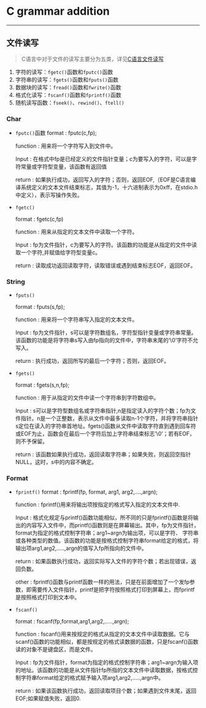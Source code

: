 # C grammar addition

***





## 文件读写

> C语言中对于文件的读写主要分为五类，详见[C语言文件读写](https://blog.csdn.net/qq_29769263/article/details/85329099?ops_request_misc=%257B%2522request%255Fid%2522%253A%2522164976767816780366593468%2522%252C%2522scm%2522%253A%252220140713.130102334..%2522%257D&request_id=164976767816780366593468&biz_id=0&utm_medium=distribute.pc_search_result.none-task-blog-2~all~top_positive~default-1-85329099.142^v7^article_score_rank,157^v4^control&utm_term=C%E8%AF%AD%E8%A8%80%E8%AF%BB%E5%86%99%E6%96%87%E4%BB%B6&spm=1018.2226.3001.4187)

1. 字符的读写：`fgetc()`函数和`fputc()`函数
2. 字符串的读写：`fgets()`函数和`fputs()`函数
3. 数据块的读写：`fread()`函数和`fwrite()`函数
4. 格式化读写：`fscanf()`函数和`fprintf()`函数
5. 随机读写函数：`fseek()`、`rewind()`、`ftell()`

### Char

* `fputc()`函数
  format : fputc(c,fp);

  function : 用来将一个字符写入到文件中。

  Input : 在格式中fp是已经定义的文件指针变量；c为要写入的字符，可以是字符常量或字符型变量，该函数有返回值

  return : 如果执行成功，返回写入的字符；否则，返回EOF,（EOF是C语言编译系统定义的文本文件结束标志，其值为-1，十六进制表示为0xff，在stdio.h中定义），表示写操作失败。

* `fgetc()`

  format : fgetc(c,fp)

  function : 用来从指定的文本文件中读取一个字符。

  Input : fp为文件指针，c为要写入的字符。该函数的功能是从指定的文件中读取一个字符,并赋值给字符型变量c。 

  return : 读取成功返回读取字符，读取错误或遇到结束标志EOF，返回EOF。

### String

* `fputs()`

  format : fputs(s,fp);

  function : 用来将一个字符串写入指定的文本文件。

  Input : fp为文件指针，s可以是字符数组名，字符型指针变量或字符串常量。该函数的功能是将字符串s写入由fp指向的文件中，字符串末尾的‘\0’字符不允写入。

  return : 执行成功，返回所写的最后一个字符；否则，返回EOF。

* `fgets()`

  format : fgets(s,n,fp);

  function : 用于从指定的文件中读一个字符串到字符数组中。

  Input : s可以是字符型数组名或字符串指针,n是指定读入的字符个数；fp为文件指针。n是一个正整数，表示从文件中最多读取n-1个字符，并将字符串指针s定位在读入的字符串首地址。fgets()函数从文件中读取字符直到遇到回车符或EOF为止，函数会在最后一个字符后加上字符串结束标志’\0’；若有EOF，则不予保留。

  return : 该函数如果执行成功，返回读取字符串；如果失败，则返回空指针NULL，这时，s中的内容不确定。

### Format

* `fprintf()`
  format : fprintf(fp, format, arg1, arg2,….,argn);

  function : fprintf()用来将输出项按指定的格式写入指定的文本文件中.

  Input : 格式化规定与printf()函数功能相似，所不同的只是fprintf()函数是将输出的内容写入文件中，而printf()函数则是在屏幕输出。其中，fp为文件指针，format为指定的格式控制字符串；arg1~argn为输出项，可以是字符、 字符串或各种类型的数值。该函数的功能是按格式控制字符串format给定的格式，将输出项arg1,arg2,…..,argn的值写入fp所指向的文件中。

  return : 如果函数执行成功，返回实际写入文件的字符个数；若出现错误，返回负数。


  other : fprintf()函数与printf函数一样的用法，只是在前面增加了一个发fp参数，即需要传入文件指针，printf是把字符按照格式打印到屏幕上，而fprintf是按照格式打印到文本中。

* `fscanf()`

  format : fscanf(fp,format,arg1,arg2,…..,argn);

  function : fscanf()用来按规定的格式从指定的文本文件中读取数据。它与scanf()函数的功能相似，都是按规定的格式读数据的函数，只是fscanf()函数读的对象不是键盘区，而是文件。

  Input : fp为文件指针，format为指定的格式控制字符串；arg1~argn为输入项的地址。该函数的功能是从文件指针fp所指的文本文件中读取数据，按格式控制字符串format给定的格式赋予输入项arg1,arg2,…..,argn中。

  return : 如果该函数执行成功，返回读取项目个数；如果遇到文件末尾，返回EOF;如果赋值失败，返回0.
  



















